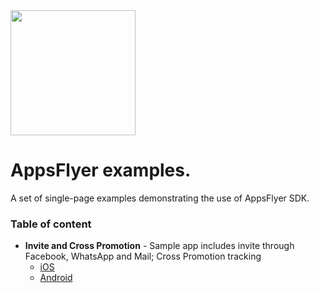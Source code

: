 <img src="https://www.appsflyer.com/wp-content/uploads/2016/11/logo-1.svg"  width="200">

# AppsFlyer examples.
A set of single-page examples demonstrating the use of AppsFlyer SDK. 

### Table of content

- **Invite and Cross Promotion** - Sample app includes invite through Facebook, WhatsApp and Mail; Cross Promotion tracking
  - [iOS](https://github.com/AppsFlyerSDK/SampleApp-Examples/tree/master/iOS/InAppTestInviteShare) 
  - [Android](https://github.com/AppsFlyerSDK/SampleApp-Examples/tree/master/iOS/InAppTestInviteShare)  

